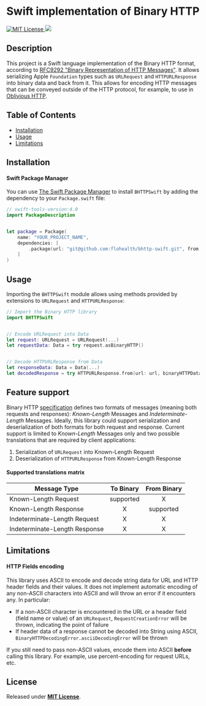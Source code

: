 # Swift implementation of Binary HTTP 


<a href="LICENSE.txt">
    <img src="https://img.shields.io/badge/license-MIT-brightgreen.svg" alt="MIT License">
</a>
<a href="https://github.com/apple/swift-package-manager" alt="RxSwift on Swift Package Manager" title="RxSwift on Swift Package Manager">
    <img src="https://img.shields.io/badge/Swift%20Package%20Manager-compatible-brightgreen.svg" />
</a>


## Description
This project is a Swift language implementation of the Binary HTTP format, according to [RFC9292 "Binary Representation of HTTP Messages"](https://datatracker.ietf.org/doc/rfc9292/). It allows serializing Apple `Foundation` types such as `URLRequest` and `HTTPURLResponse` into binary data and back from it. This allows for encoding HTTP messages that can be conveyed outside of the HTTP protocol, for example, to use in [Oblivious HTTP](https://datatracker.ietf.org/doc/draft-ietf-ohai-ohttp/).


## Table of Contents
- [Installation](#installation)
- [Usage](#usage)
- [Limitations](#limitations)


## Installation


#### Swift Package Manager


You can use [The Swift Package Manager](https://swift.org/package-manager) to install `BHTTPSwift` by adding the dependency to your `Package.swift` file:


```swift
// swift-tools-version:4.0
import PackageDescription


let package = Package(
    name: "YOUR_PROJECT_NAME",
    dependencies: [
        .package(url: "git@github.com:flohealth/bhttp-swift.git", from: "0.1.0"),
    ]
)
```


## Usage


Importing the `BHTTPSwift` module allows using methods provided by extensions to `URLRequest` and `HTTPURLResponse`:


```swift
// Import the Binary HTTP library
import BHTTPSwift


// Encode URLRequest into Data
let request: URLRequest = URLRequest(...)
let requestData: Data = try request.asBinaryHTTP()


// Decode HTTPURLResponse from Data
let responseData: Data = Data(...)
let decodedResponse = try HTTPURLResponse.from(url: url, binaryHTTPData: responseData)
```


## Feature support


Binary HTTP [specification](https://datatracker.ietf.org/doc/rfc9292/) defines two formats of messages (meaning both requests and responses): _Known-Length_ Messages and _Indeterminate-Length_ Messages. Ideally, this library could support serialization and deserialization of both formats for both request and response. Current support is limited to _Known-Length_ Messages only and two possible translations that are required by client applications:


1. Serialization of `URLRequest` into Known-Length Request
2. Deserialization of `HTTPURLResponse` from Known-Length Response


#### Supported translations matrix


| Message Type                  | To Binary | From Binary |
| ----------------------------- |:---------:| :----------:|
| Known-Length Request          | supported |      X      |
| Known-Length Response         |     X     |  supported  |
| Indeterminate-Length Request  |     X     |      X      |
| Indeterminate-Length Response |     X     |      X      |


## Limitations


#### HTTP Fields encoding


This library uses ASCII to encode and decode string data for URL and HTTP header fields and their values. It does not implement automatic encoding of any non-ASCII characters into ASCII and will throw an error if it encounters any. In particular:
- If a non-ASCII character is encountered in the URL or a header field (field name or value) of an `URLRequest`, `RequestCreationError` will be thrown, indicating the point of failure
- If header data of a response cannot be decoded into String using ASCII, `BinaryHTTPDecodingError.asciiDecodingError` will be thrown

If you still need to pass non-ASCII values, encode them into ASCII **before** calling this library. For example, use percent-encoding for request URLs, etc.

## License

Released under [**MIT License**](LICENSE.txt).